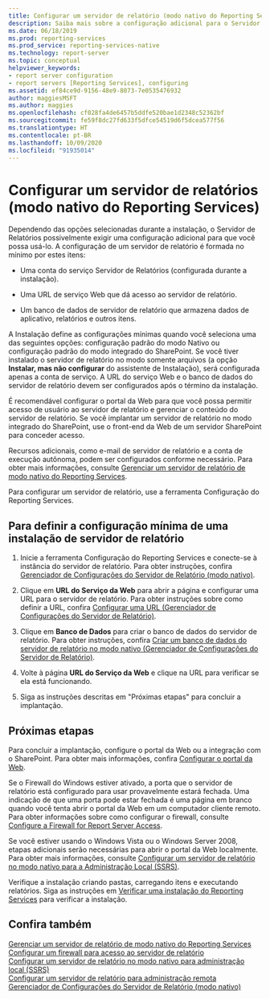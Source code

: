 ```yaml
---
title: Configurar um servidor de relatório (modo nativo do Reporting Services) | Microsoft Docs
description: Saiba mais sobre a configuração adicional para o Servidor de Relatório do SQL Server, que depende de opções que você escolheu durante a instalação.
ms.date: 06/18/2019
ms.prod: reporting-services
ms.prod_service: reporting-services-native
ms.technology: report-server
ms.topic: conceptual
helpviewer_keywords:
- report server configuration
- report servers [Reporting Services], configuring
ms.assetid: ef84ce9d-9156-48e9-8073-7e0535476932
author: maggiesMSFT
ms.author: maggies
ms.openlocfilehash: cf028fa4de6457b5ddfe520bae1d2348c52362bf
ms.sourcegitcommit: fe59f8dc27fd633f5dfce54519d6f5dcea577f56
ms.translationtype: HT
ms.contentlocale: pt-BR
ms.lasthandoff: 10/09/2020
ms.locfileid: "91935014"
---
```

# <a name="configure-a-report-server-reporting-services-native-mode"></a>Configurar um servidor de relatórios (modo nativo do Reporting Services)
  Dependendo das opções selecionadas durante a instalação, o Servidor de Relatórios possivelmente exigir uma configuração adicional para que você possa usá-lo. A configuração de um servidor de relatório é formada no mínimo por estes itens:  
  
-   Uma conta do serviço Servidor de Relatórios (configurada durante a instalação).  
  
-   Uma URL de serviço Web que dá acesso ao servidor de relatório.  
  
-   Um banco de dados de servidor de relatório que armazena dados de aplicativo, relatórios e outros itens.  
  
 A Instalação define as configurações mínimas quando você seleciona uma das seguintes opções: configuração padrão do modo Nativo ou configuração padrão do modo integrado do SharePoint. Se você tiver instalado o servidor de relatório no modo somente arquivos (a opção **Instalar, mas não configurar** do assistente de Instalação), será configurada apenas a conta de serviço. A URL do serviço Web e o banco de dados do servidor de relatório devem ser configurados após o término da instalação.  
  
É recomendável configurar o portal da Web para que você possa permitir acesso de usuário ao servidor de relatório e gerenciar o conteúdo do servidor de relatório. Se você implantar um servidor de relatório no modo integrado do SharePoint, use o front-end da Web de um servidor SharePoint para conceder acesso.  
  
 Recursos adicionais, como e-mail de servidor de relatório e a conta de execução autônoma, podem ser configurados conforme necessário. Para obter mais informações, consulte [Gerenciar um servidor de relatório de modo nativo do Reporting Services](../../reporting-services/report-server/manage-a-reporting-services-native-mode-report-server.md).  
  
 Para configurar um servidor de relatório, use a ferramenta Configuração do Reporting Services.  
  
## <a name="to-minimally-configure-a-report-server-installation"></a>Para definir a configuração mínima de uma instalação de servidor de relatório  
  
1.  Inicie a ferramenta Configuração do Reporting Services e conecte-se à instância do servidor de relatório. Para obter instruções, confira [Gerenciador de Configurações do Servidor de Relatório &#40;modo nativo&#41;](../../reporting-services/install-windows/reporting-services-configuration-manager-native-mode.md).  
  
2.  Clique em **URL do Serviço da Web** para abrir a página e configurar uma URL para o servidor de relatório. Para obter instruções sobre como definir a URL, confira [Configurar uma URL &#40;Gerenciador de Configurações do Servidor de Relatório&#41;](../../reporting-services/install-windows/configure-a-url-ssrs-configuration-manager.md).  
  
3.  Clique em **Banco de Dados** para criar o banco de dados do servidor de relatório. Para obter instruções, confira [Criar um banco de dados do servidor de relatório no modo nativo &#40;Gerenciador de Configurações do Servidor de Relatório&#41;](../../reporting-services/install-windows/ssrs-report-server-create-a-native-mode-report-server-database.md).  
  
4.  Volte à página **URL do Serviço da Web** e clique na URL para verificar se ela está funcionando.  
  
5.  Siga as instruções descritas em "Próximas etapas" para concluir a implantação.  
  
## <a name="next-steps"></a>Próximas etapas  
 Para concluir a implantação, configure o portal da Web ou a integração com o SharePoint. Para obter mais informações, confira [Configurar o portal da Web](../../reporting-services/report-server/configure-web-portal.md).  
  
 Se o Firewall do Windows estiver ativado, a porta que o servidor de relatório está configurado para usar provavelmente estará fechada. Uma indicação de que uma porta pode estar fechada é uma página em branco quando você tenta abrir o portal da Web em um computador cliente remoto. Para obter informações sobre como configurar o firewall, consulte [Configure a Firewall for Report Server Access](../../reporting-services/report-server/configure-a-firewall-for-report-server-access.md).  
  
 Se você estiver usando o Windows Vista ou o Windows Server 2008, etapas adicionais serão necessárias para abrir o portal da Web localmente. Para obter mais informações, consulte [Configurar um servidor de relatório no modo nativo para a Administração Local &#40;SSRS&#41;](../../reporting-services/report-server/configure-a-native-mode-report-server-for-local-administration-ssrs.md).  
  
 Verifique a instalação criando pastas, carregando itens e executando relatórios. Siga as instruções em [Verificar uma instalação do Reporting Services](../../reporting-services/install-windows/verify-a-reporting-services-installation.md) para verificar a instalação.  
  
## <a name="see-also"></a>Confira também  
 [Gerenciar um servidor de relatório de modo nativo do Reporting Services](../../reporting-services/report-server/manage-a-reporting-services-native-mode-report-server.md)   
 [Configurar um firewall para acesso ao servidor de relatório](../../reporting-services/report-server/configure-a-firewall-for-report-server-access.md)   
 [Configurar um servidor de relatório no modo nativo para administração local &#40;SSRS&#41;](../../reporting-services/report-server/configure-a-native-mode-report-server-for-local-administration-ssrs.md)   
 [Configurar um servidor de relatório para administração remota](../../reporting-services/report-server/configure-a-report-server-for-remote-administration.md)   
 [Gerenciador de Configurações do Servidor de Relatório &#40;modo nativo&#41;](../../reporting-services/install-windows/reporting-services-configuration-manager-native-mode.md)  
  
